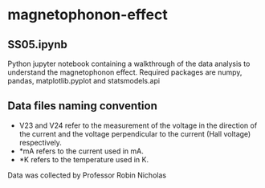 # magnetophonon-effect

## SS05.ipynb

Python jupyter notebook containing a walkthrough of the data analysis to understand the magnetophonon effect. 
Required packages are numpy, pandas, matplotlib.pyplot and statsmodels.api

## Data files naming convention

- V23 and V24 refer to the measurement of the voltage in the direction of the current and the voltage perpendicular to the current (Hall voltage) respectively. 
- *mA refers to the current used in mA.
- *K refers to the temperature used in K.

Data was collected by Professor Robin Nicholas
